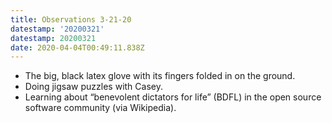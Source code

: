 ```yaml
---
title: Observations 3-21-20
datestamp: '20200321'
datestamp: 20200321
date: 2020-04-04T00:49:11.838Z
---
```

- The big, black latex glove with its fingers folded in on the ground.
- Doing jigsaw puzzles with Casey.
- Learning about “benevolent dictators for life” (BDFL) in the open source software community (via Wikipedia).
